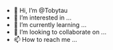 - 👋 Hi, I’m @Tobytau
- 👀 I’m interested in ...
- 🌱 I’m currently learning ...
- 💞️ I’m looking to collaborate on ...
- 📫 How to reach me ...

<!---
Tobytau/Tobytau is a ✨ special ✨ repository because its `README.md` (this file) appears on your GitHub profile.
You can click the Preview link to take a look at your changes.
--->
